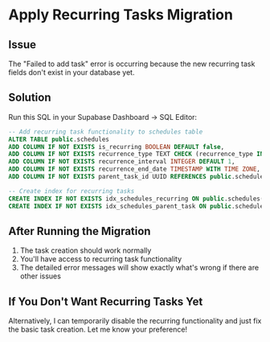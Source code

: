 # Apply Recurring Tasks Migration

## Issue
The "Failed to add task" error is occurring because the new recurring task fields don't exist in your database yet.

## Solution
Run this SQL in your Supabase Dashboard → SQL Editor:

```sql
-- Add recurring task functionality to schedules table
ALTER TABLE public.schedules 
ADD COLUMN IF NOT EXISTS is_recurring BOOLEAN DEFAULT false,
ADD COLUMN IF NOT EXISTS recurrence_type TEXT CHECK (recurrence_type IN ('daily', 'weekly', 'monthly', 'yearly')),
ADD COLUMN IF NOT EXISTS recurrence_interval INTEGER DEFAULT 1,
ADD COLUMN IF NOT EXISTS recurrence_end_date TIMESTAMP WITH TIME ZONE,
ADD COLUMN IF NOT EXISTS parent_task_id UUID REFERENCES public.schedules(id) ON DELETE CASCADE;

-- Create index for recurring tasks
CREATE INDEX IF NOT EXISTS idx_schedules_recurring ON public.schedules(is_recurring);
CREATE INDEX IF NOT EXISTS idx_schedules_parent_task ON public.schedules(parent_task_id);
```

## After Running the Migration
1. The task creation should work normally
2. You'll have access to recurring task functionality
3. The detailed error messages will show exactly what's wrong if there are other issues

## If You Don't Want Recurring Tasks Yet
Alternatively, I can temporarily disable the recurring functionality and just fix the basic task creation. Let me know your preference!